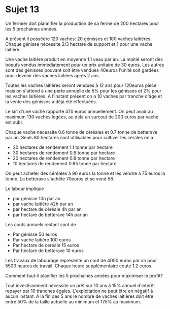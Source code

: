 # Sujet 13

Un fermier doit plannifier la production de sa ferme de 200 hectares pour les 5 prochaines années.

A présent il possèdre 120 vaches: 20 génisses et 100 vaches laitières.
Chaque génisse nécessite 2/3 hectare de support et 1 pour une vache laitière.

Une vache laitière produit en moyenne 1.1 veau par an.
La moitié seront des boeufs vendus immédiatement pour un prix unitaire de 30 euros.
Les autres sont des génisses pouvant soit être vendues 40euros l'unité soit gardées pour devenir des vaches laitièes après 2 ans.

Toutes les vaches laitières seront vendues à 12 ans pour 120euros pièce mais on s'attend à une perte annuelle de 5% pour les génisses et 2% pour les vaches laitières.
A l'instant présent on a 10 vaches par tranche d'âge et la vente des génisses a déjà été effectuées.

Le lait d'une vache rapporte 370 euros annuellement. 
On peut avoir au maximum 130 vaches logées, au delà un surcout de 200 euros par vache est subi. 

Chaque vache nécessite 0.6 tonne de céréales et 0.7 tonne de betterave par an.
Seuls 80 hectares sont utilisables pour cultiver les cérales on a
- 20 hectares de rendement 1.1 tonne par hectare
- 30 hectares de rendement 0.9 tonne par hectare
- 20 hectares de rendement 0.8 tonne par hectare
- 10 hectares de rendement 0.65 tonne par hectare

On peut acheter des céréales à 90 euros la tonne et les vendre à 75 euros la tonne. 
La betterave s'achète 70euros et se vend 58.

Le labour implique
- par génisse 10h par an
- par vache laitière 42h par an
- par hectare de céréale 4h par an
- par hectare de betterave 14h par an


Les couts annuels restant sont de 

- Par génisse 50 euros
- Par vache laitière 100 euros
- Par hectare de céréale 15 euros
- Par hectare de betterave 10 euros


Les travaux de labourage représente un cout de 4000 euros par an pour 5500 heures de travail.
Chaque heure supplémentaire coute 1.2 euros.

Comment faut-il planifier les 5 prochaines années pour maximiser le profit?

Tout investissement nécessite un prêt sur 10 ans à 15% annuel d'intérêt repayer par 10 tranches égales. 
L'exploitation ne peut être en négatif à aucun instant.
A la fin des 5 ans le nombre de vaches laitières doit être entre 50% de la taille actuelle au minimum et 175% au maximum.


